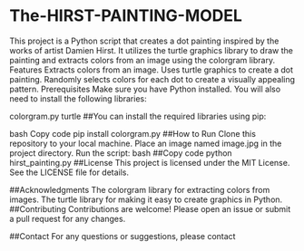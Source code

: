 # The-HIRST-PAINTING-MODEL
This project is a Python script that creates a dot painting inspired by the works of artist Damien Hirst. It utilizes the turtle graphics library to draw the painting and extracts colors from an image using the colorgram library.
Features
Extracts colors from an image.
Uses turtle graphics to create a dot painting.
Randomly selects colors for each dot to create a visually appealing pattern.
Prerequisites
Make sure you have Python installed. You will also need to install the following libraries:

colorgram.py
turtle
##You can install the required libraries using pip:

bash
Copy code
pip install colorgram.py
##How to Run
Clone this repository to your local machine.
Place an image named image.jpg in the project directory.
Run the script:
bash
##Copy code
python hirst_painting.py
##License
This project is licensed under the MIT License. See the LICENSE file for details.

##Acknowledgments
The colorgram library for extracting colors from images.
The turtle library for making it easy to create graphics in Python.
##Contributing
Contributions are welcome! Please open an issue or submit a pull request for any changes.

##Contact
For any questions or suggestions, please contact
